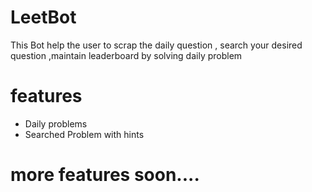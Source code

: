 # LeetBot
This Bot help the user to scrap the daily question , search your desired question ,maintain leaderboard by solving daily problem

# features
* Daily problems
* Searched Problem with hints

# more features soon....
